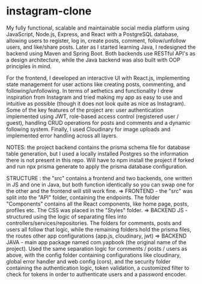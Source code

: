 # instagram-clone

My fully functional, scalable and maintainable social media platform using JavaScript, Node.js, Express, and React with a PostgreSQL database, allowing users to register, log in, create posts, comment, follow/unfollow users, and like/share posts. Later as I started learning Java, I redesigned the backend using Maven and Spring Boot. Both backends use RESTful API's as a design architecture, while the Java backend was also built with OOP principles in mind.

For the frontend, I developed an interactive UI with React.js, implementing state management for user actions like creating posts, commenting, and following/unfollowing. In terms of aethetics and functionality I drew inspiration from Instagram and tried making my app as easy to use and intuitive as possible (though it does not look quite as nice as Instagram). 
Some of the key features of the project are: user authentication implemented using JWT, role-based access control (registered user / guest), handling CRUD operations for posts and comments and a dynamic following system.
Finally, I used Cloudinary for image uploads and implemented error handling across all layers. 

NOTES: the project backend contains the prisma schema file for database table generation, but I used a locally installed Postgres so the information there is not present in this repo. Will have to npm install the project if forked and run npx prisma generate to apply the prisma database configuration.

STRUCTURE : the "src" contains a frontend and two backends, one written in JS and one in Java, but both function identically so you can swap one for the other and the frontend will still work fine.
=> FRONTEND - the "src" was split into the "API" folder, containing the endpoints. The folder "Components" contains all the React components, like home page, posts, profiles etc. The CSS was placed in the "Styles" folder.
=> BACKEND JS - structured using the logic of separating files into controllers/services/repositories. The folders for comments, posts and users all follow that logic, while the remaining folders hold the prisma files, the routes other app configurations (app.js, cloudinary, jwt)
=> BACKEND JAVA - main app package named com.yapbook (the original name of the project). Used the same separation logic for comments / posts / users as above, with the config folder containing configurations like cloudinary, global error handler and web config (cors), and the security folder containing the authentication logic, token validation, a customized filter to check for tokens in order to authenticate users and a password encoder.

